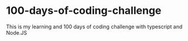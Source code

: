 # 100-days-of-coding-challenge
This is my learning and 100 days of coding challenge with typescript and Node.JS
